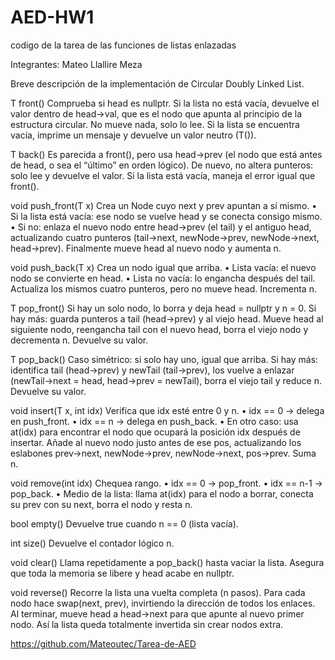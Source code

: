 # AED-HW1
codigo de la tarea de las funciones de listas enlazadas


Integrantes:
Mateo Llallire Meza

Breve descripción de la implementación de Circular Doubly Linked List.

T front() Comprueba si head es nullptr. Si la lista no está vacía, devuelve el valor dentro de head->val, que es el nodo que apunta al principio de la estructura circular. No mueve nada, solo lo lee. Si la lista se encuentra vacía, imprime un mensaje y devuelve un valor neutro (T()).

T back() Es parecida a front(), pero usa head->prev (el nodo que está antes de head, o sea el “último” en orden lógico). De nuevo, no altera punteros: solo lee y devuelve el valor. Si la lista está vacía, maneja el error igual que front().

void push_front(T x) Crea un Node cuyo next y prev apuntan a sí mismo.
• Si la lista está vacía: ese nodo se vuelve head y se conecta consigo mismo.
• Si no: enlaza el nuevo nodo entre head->prev (el tail) y el antiguo head, actualizando cuatro punteros (tail->next, newNode->prev, newNode->next, head->prev). Finalmente mueve head al nuevo nodo y aumenta n.

void push_back(T x) Crea un nodo igual que arriba.
• Lista vacía: el nuevo nodo se convierte en head.
• Lista no vacía: lo engancha después del tail. Actualiza los mismos cuatro punteros, pero no mueve head. Incrementa n.

T pop_front() Si hay un solo nodo, lo borra y deja head = nullptr y n = 0.
Si hay más: guarda punteros a tail (head->prev) y al viejo head. Mueve head al siguiente nodo, reengancha tail con el nuevo head, borra el viejo nodo y decrementa n. Devuelve su valor.

T pop_back() Caso simétrico: si solo hay uno, igual que arriba.
Si hay más: identifica tail (head->prev) y newTail (tail->prev), los vuelve a enlazar (newTail->next = head, head->prev = newTail), borra el viejo tail y reduce n. Devuelve su valor.

void insert(T x, int idx)	 Verifica que idx esté entre 0 y n.
• idx == 0 → delega en push_front.
• idx == n → delega en push_back.
• En otro caso: usa at(idx) para encontrar el nodo que ocupará la posición idx después de insertar. Añade al nuevo nodo justo antes de ese pos, actualizando los eslabones prev->next, newNode->prev, newNode->next, pos->prev. Suma n.





void remove(int idx) Chequea rango.
• idx == 0 → pop_front.
• idx == n-1 → pop_back.
• Medio de la lista: llama at(idx) para el nodo a borrar, conecta su prev con su next, borra el nodo y resta n.

bool empty()	Devuelve true cuando n == 0 (lista vacía).

int size()	Devuelve el contador lógico n.

void clear()	Llama repetidamente a pop_back() hasta vaciar la lista. Asegura que toda la memoria se libere y head acabe en nullptr.

void reverse()	Recorre la lista una vuelta completa (n pasos). Para cada nodo hace 
swap(next, prev), invirtiendo la dirección de todos los enlaces. Al terminar, mueve head a head->next para que apunte al nuevo primer nodo. Así la lista queda totalmente invertida sin crear nodos extra.


https://github.com/Mateoutec/Tarea-de-AED
